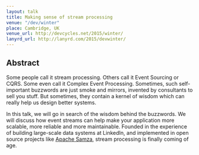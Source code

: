 ```yaml
---
layout: talk
title: Making sense of stream processing
venue: "/dev/winter"
place: Cambridge, UK
venue_url: http://devcycles.net/2015/winter/
lanyrd_url: http://lanyrd.com/2015/devwinter/
---
```



Abstract
--------

Some people call it stream processing. Others call it Event Sourcing or CQRS. Some even call it
Complex Event Processing. Sometimes, such self-important buzzwords are just smoke and mirrors,
invented by consultants to sell you stuff. But sometimes, they contain a kernel of wisdom which can
really help us design better systems.

In this talk, we will go in search of the wisdom behind the buzzwords. We will discuss how event
streams can help make your application more scalable, more reliable and more maintainable. Founded
in the experience of building large-scale data systems at LinkedIn, and implemented in open source
projects like [Apache Samza](http://samza.incubator.apache.org/), stream processing is finally
coming of age.
